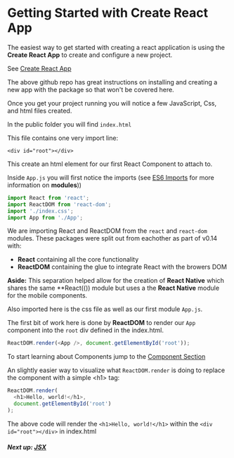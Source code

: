 # Getting Started with Create React App

The easiest way to get started with creating a react application is using the **Create React App** to create and configure a new project.

See [Create React App](https://github.com/facebookincubator/create-react-app)

The above github repo has great instructions on installing and creating a new app with the package so that won't be covered here.

Once you get your project running you will notice a few JavaScript, Css, and html files created.

In the public folder you will find `index.html`

This file contains one very import line:

`<div id="root"></div>`

This create an html element for our first React Component to attach to.

Inside `App.js` you will first notice the imports (see [ES6 Imports](../../1_es6/6_modules/readme.md) for more information on __modules__))

```javascript 1.8
import React from 'react';
import ReactDOM from 'react-dom';
import './index.css';
import App from './App';
```

We are importing React and ReactDOM from the `react` and `react-dom` modules.
These packages were split out from eachother as part of v0.14 with:
 - **React** containing all the core functionality
- **ReactDOM** containing the glue to integrate React with the browers DOM

__Aside:__ This separation helped allow for the creation of **React Native** which shares the same **React(()) module but uses a 
the **React Native** module for the mobile components.

Also imported here is the css file as well as our first module `App.js`.

The first bit of work here is done by **ReactDOM** to render our `App` component into the `root` div defined in the index.html.

```javascript 1.8
ReactDOM.render(<App />, document.getElementById('root'));
```

To start learning about Components jump to the [Component Section](../3_components/readme.md)

An slightly easier way to visualize what `ReactDOM.render` is doing to replace the component with a simple &lt;h1&gt; tag:

```javascript 1.8
ReactDOM.render(
  <h1>Hello, world!</h1>,
  document.getElementById('root')
);
```

The above code will render the `<h1>Hello, world!</h1>` within the `<div id="root"></div>` in index.html

##### Next up: [JSX](../2_jsx)